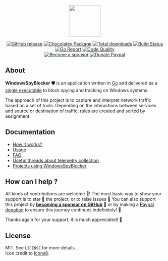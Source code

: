 <p align="center"><a href="https://github.com/crazy-max/WindowsSpyBlocker" target="_blank"><img width="100"src="https://raw.githubusercontent.com/crazy-max/WindowsSpyBlocker/master/.res/logo.png"></a></p>

<p align="center">
  <a href="https://github.com/crazy-max/WindowsSpyBlocker/releases/latest"><img src="https://img.shields.io/github/release/crazy-max/WindowsSpyBlocker.svg?style=flat-square" alt="GitHub release"></a>
  <a href="https://chocolatey.org/packages/windowsspyblocker"><img src="https://img.shields.io/chocolatey/v/windowsspyblocker?style=flat-square" alt="Chocolatey Package"></a>
  <a href="https://github.com/crazy-max/WindowsSpyBlocker/releases/latest"><img src="https://img.shields.io/github/downloads/crazy-max/WindowsSpyBlocker/total.svg?style=flat-square" alt="Total downloads"></a>
  <a href="https://github.com/crazy-max/WindowsSpyBlocker/actions"><img src="https://github.com/crazy-max/WindowsSpyBlocker/workflows/build/badge.svg" alt="Build Status"></a>
  <a href="https://goreportcard.com/report/github.com/crazy-max/WindowsSpyBlocker"><img src="https://goreportcard.com/badge/github.com/crazy-max/WindowsSpyBlocker?style=flat-square" alt="Go Report"></a>
  <a href="https://www.codacy.com/app/crazy-max/WindowsSpyBlocker"><img src="https://img.shields.io/codacy/grade/1e2eae1a40754d88b7956cf9bd30241b.svg?style=flat-square" alt="Code Quality"></a>
  <br /><a href="https://github.com/sponsors/crazy-max"><img src="https://img.shields.io/badge/sponsor-crazy--max-181717.svg?logo=github&style=flat-square" alt="Become a sponsor"></a>
  <a href="https://www.paypal.me/crazyws"><img src="https://img.shields.io/badge/donate-paypal-00457c.svg?logo=paypal&style=flat-square" alt="Donate Paypal"></a>
</p>

## About

**WindowsSpyBlocker** :shield: is an application written in [Go](https://golang.org/) and delivered as a [single executable](https://github.com/crazy-max/WindowsSpyBlocker/releases/latest) to block spying and tracking on Windows systems.

The approach of this project is to capture and interpret network traffic based on a set of tools. Depending on the interactions between services and source or destination of traffic, rules are created and sorted by assignment.

## Documentation

* [How it works?](doc/how-it-works.md)
* [Usage](doc/usage.md)
* [FAQ](doc/faq.md)
* [Useful threads about telemetry collection](doc/telemetry-info.md)
* [Projects using WindowsSpyBlocker](doc/projects-using-wsb.md)

## How can I help ?

All kinds of contributions are welcome :raised_hands:! The most basic way to show your support is to star :star2: the project, or to raise issues :speech_balloon: You can also support this project by [**becoming a sponsor on GitHub**](https://github.com/sponsors/crazy-max) :clap: or by making a [Paypal donation](https://www.paypal.me/crazyws) to ensure this journey continues indefinitely! :rocket:

Thanks again for your support, it is much appreciated! :pray:

## License

MIT. See `LICENSE` for more details.<br />
Icon credit to [Icons8](https://icons8.com/).
